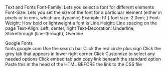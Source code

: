 Text and Fonts
  Font-Family: Lets you select a font for different elements
  Font-Size:  Lets you set the size of the font for a particluar element (either in pixels or in ems, which are dynamic)
    Example:
    h1 {
      font size: 2.0em;
    }
  Font-Weight: How bold or lightweight a font is
  Line Height: Line spacing on the page
  Text-Align:  Left, center, right
  Text-Decoration: Underline, Strikethrough (line-through), Overline

Google Fonts  
  fonts.google.com
  Use the search bar
  Click the red circle plus sign
  Click the grey tab that appears in lower right corner
  Click Customize to select any needed options
  Click embed tab adn copy link beneath the standard option
  Paste this in the head of the HTML BEFORE the link to the CSS file
